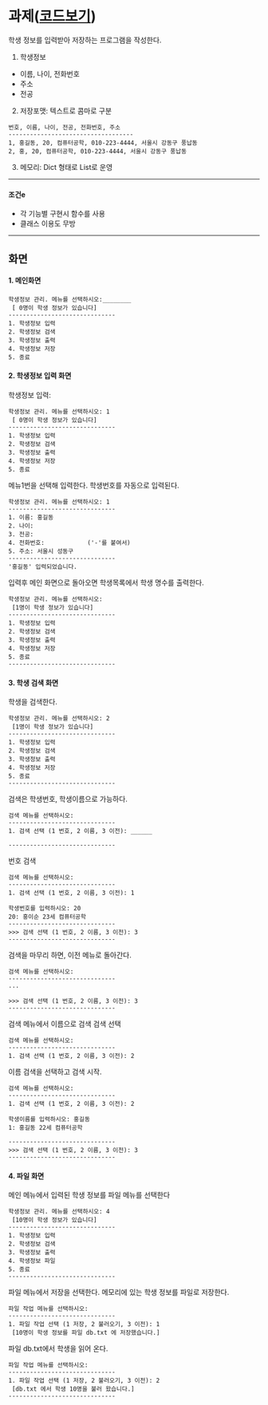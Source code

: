 # 과제([코드보기](student_manage_.ipynb))

학생 정보를 입력받아 저장하는 프로그램을 작성한다. 

1. 학생정보

 - 이름, 나이, 전화번호
 - 주소
 - 전공
 
2. 저장포맷: 텍스트로 콤마로 구분

```
번호, 이름, 나이, 전공, 전화번호, 주소
-----------------------------------
1, 홍길동, 20, 컴퓨터공학, 010-223-4444, 서울시 강동구 풍납동
2, 홍, 20, 컴퓨터공학, 010-223-4444, 서울시 강동구 풍납동
```

3. 메모리: Dict 형태로 List로 운영

----

#### 조건e
 
 - 각 기능별 구현시 함수를 사용
 - 클래스 이용도 무방


---


## 화면

#### 1. 메인화면

```
학생정보 관리. 메뉴를 선택하시오:________
 [ 0명이 학생 정보가 있습니다]
------------------------------
1. 학생정보 입력
2. 학생정보 검색
3. 학생정보 출력
4. 학생정보 저장
5. 종료
```

#### 2. 학생정보 입력 화면

학생정보 입력:


```
학생정보 관리. 메뉴를 선택하시오: 1
 [ 0명이 학생 정보가 있습니다]
------------------------------
1. 학생정보 입력
2. 학생정보 검색
3. 학생정보 출력
4. 학생정보 저장
5. 종료
```

메뉴1번을 선택해 입력한다. 학생번호를 자동으로 입력된다.

```
학생정보 관리. 메뉴를 선택하시오: 1
------------------------------
1. 이름: 홍길동
2. 나이:
3. 전공:
4. 전화번호:            ('-'를 붙여서)
5. 주소: 서울시 성동구 
------------------------------
'홍길동' 입력되었습니다.
```

입력후 메인 화면으로 돌아오면 학생목록에서 학생 명수를 출력한다.

```
학생정보 관리. 메뉴를 선택하시오: 
 [1명이 학생 정보가 있습니다]
------------------------------
1. 학생정보 입력
2. 학생정보 검색
3. 학생정보 출력
4. 학생정보 저장
5. 종료
------------------------------
```


#### 3. 학생 검색 화면

학생을 검색한다.

```
학생정보 관리. 메뉴를 선택하시오: 2
 [1명이 학생 정보가 있습니다]
------------------------------
1. 학생정보 입력
2. 학생정보 검색
3. 학생정보 출력
4. 학생정보 저장
5. 종료
------------------------------
```

검색은 학생번호, 학생이름으로 가능하다.

```
검색 메뉴를 선택하시오:  
------------------------------
1. 검색 선택 (1 번호, 2 이름, 3 이전): ______

------------------------------
```

번호 검색


```
검색 메뉴를 선택하시오:  
------------------------------
1. 검색 선택 (1 번호, 2 이름, 3 이전): 1

학생번호를 입력하시오: 20
20: 홍이순 23세 컴퓨터공학 
------------------------------
>>> 검색 선택 (1 번호, 2 이름, 3 이전): 3
------------------------------
```

검색을 마무리 하면, 이전 메뉴로 돌아간다.

```
검색 메뉴를 선택하시오:  
------------------------------
...

>>> 검색 선택 (1 번호, 2 이름, 3 이전): 3
------------------------------
```


검색 메뉴에서 이름으로 검색 검색 선택

```
검색 메뉴를 선택하시오:  
------------------------------
1. 검색 선택 (1 번호, 2 이름, 3 이전): 2
```

이름 검색을 선택하고 검색 시작.

```
검색 메뉴를 선택하시오:  
------------------------------
1. 검색 선택 (1 번호, 2 이름, 3 이전): 2

학생이름를 입력하시오: 홍길동
1: 홍길동 22세 컴퓨터공학 

------------------------------
>>> 검색 선택 (1 번호, 2 이름, 3 이전): 3
------------------------------
```

#### 4. 파일 화면

메인 메뉴에서 입력된 학생 정보를 파일 메뉴를 선택한다

```
학생정보 관리. 메뉴를 선택하시오: 4
 [10명이 학생 정보가 있습니다]
------------------------------
1. 학생정보 입력
2. 학생정보 검색
3. 학생정보 출력
4. 학생정보 파일
5. 종료
------------------------------
```

파일 메뉴에서 저장을 선택한다. 메모리에 있는 학생 정보를 파일로 저장한다.

```
파일 작업 메뉴를 선택하시오:  
------------------------------
1. 파일 작업 선택 (1 저장, 2 불러오기, 3 이전): 1
 [10명이 학생 정보를 파일 db.txt 에 저장했습니다.]

```

파일 db.txt에서 학생을 읽어 온다.

```
파일 작업 메뉴를 선택하시오:  
------------------------------
1. 파일 작업 선택 (1 저장, 2 불러오기, 3 이전): 2
 [db.txt 에서 학생 10명을 불러 왔습니다.]
------------------------------
```

